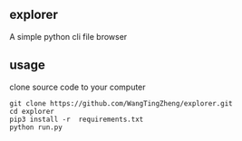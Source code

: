 ## explorer
A simple python cli file browser

## usage

clone source code to your computer
```
git clone https://github.com/WangTingZheng/explorer.git
cd explorer
pip3 install -r  requirements.txt
python run.py
```



